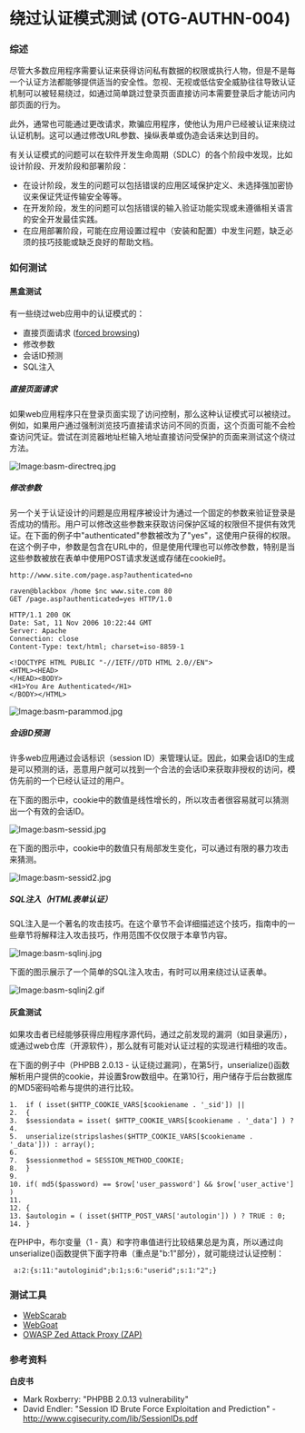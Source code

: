 # 绕过认证模式测试 (OTG-AUTHN-004)


### 综述

尽管大多数应用程序需要认证来获得访问私有数据的权限或执行人物，但是不是每一个认证方法都能够提供适当的安全性。忽视、无视或低估安全威胁往往导致认证机制可以被轻易绕过，如通过简单跳过登录页面直接访问本需要登录后才能访问内部页面的行为。

此外，通常也可能通过更改请求，欺骗应用程序，使他认为用户已经被认证来绕过认证机制。这可以通过修改URL参数、操纵表单或伪造会话来达到目的。

有关认证模式的问题可以在软件开发生命周期（SDLC）的各个阶段中发现，比如设计阶段、开发阶段和部署阶段：
* 在设计阶段，发生的问题可以包括错误的应用区域保护定义、未选择强加密协议来保证凭证传输安全等等。
* 在开发阶段，发生的问题可以包括错误的输入验证功能实现或未遵循相关语言的安全开发最佳实践。
* 在应用部署阶段，可能在应用设置过程中（安装和配置）中发生问题，缺乏必须的技巧技能或缺乏良好的帮助文档。


### 如何测试
#### 黑盒测试

有一些绕过web应用中的认证模式的：
* 直接页面请求 ([forced browsing](https://www.owasp.org/index.php/Forced_browsing))
* 修改参数
* 会话ID预测
* SQL注入

##### 直接页面请求

如果web应用程序只在登录页面实现了访问控制，那么这种认证模式可以被绕过。例如，如果用户通过强制浏览技巧直接请求访问不同的页面，这个页面可能不会检查访问凭证。尝试在浏览器地址栏输入地址直接访问受保护的页面来测试这个绕过方法。

![Image:basm-directreq.jpg](https://www.owasp.org/images/7/7f/Basm-directreq.jpg)

##### 修改参数

另一个关于认证设计的问题是应用程序被设计为通过一个固定的参数来验证登录是否成功的情形。用户可以修改这些参数来获取访问保护区域的权限但不提供有效凭证。在下面的例子中"authenticated"参数被改为了"yes"，这使用户获得的权限。在这个例子中，参数是包含在URL中的，但是使用代理也可以修改参数，特别是当这些参数被放在表单中使用POST请求发送或存储在cookie时。

```
http://www.site.com/page.asp?authenticated=no
```

```
raven@blackbox /home $nc www.site.com 80
GET /page.asp?authenticated=yes HTTP/1.0

HTTP/1.1 200 OK
Date: Sat, 11 Nov 2006 10:22:44 GMT
Server: Apache
Connection: close
Content-Type: text/html; charset=iso-8859-1

<!DOCTYPE HTML PUBLIC "-//IETF//DTD HTML 2.0//EN">
<HTML><HEAD>
</HEAD><BODY>
<H1>You Are Authenticated</H1>
</BODY></HTML>
```

![Image:basm-parammod.jpg](https://www.owasp.org/images/8/8c/Basm-parammod.jpg)


##### 会话ID预测

许多web应用通过会话标识（session ID）来管理认证。因此，如果会话ID的生成是可以预测的话，恶意用户就可以找到一个合法的会话ID来获取非授权的访问，模仿先前的一个已经认证过的用户。

在下面的图示中，cookie中的数值是线性增长的，所以攻击者很容易就可以猜测出一个有效的会话ID。

![Image:basm-sessid.jpg](https://www.owasp.org/images/8/83/Basm-sessid.jpg)

在下面的图示中，cookie中的数值只有局部发生变化，可以通过有限的暴力攻击来猜测。

![Image:basm-sessid2.jpg](https://www.owasp.org/images/f/f4/Basm-sessid2.jpg)

##### SQL注入（HTML表单认证）

SQL注入是一个著名的攻击技巧。在这个章节不会详细描述这个技巧，指南中的一些章节将解释注入攻击技巧，作用范围不仅仅限于本章节内容。

![Image:basm-sqlinj.jpg](https://www.owasp.org/images/4/46/Basm-sqlinj.jpg)

下面的图示展示了一个简单的SQL注入攻击，有时可以用来绕过认证表单。

![Image:basm-sqlinj2.gif](https://www.owasp.org/images/d/d1/Basm-sqlinj2.gif)

#### 灰盒测试

如果攻击者已经能够获得应用程序源代码，通过之前发现的漏洞（如目录遍历），或通过web仓库（开源软件），那么就有可能对认证过程的实现进行精细的攻击。

在下面的例子中（PHPBB 2.0.13 - 认证绕过漏洞），在第5行，unserialize()函数解析用户提供的cookie，并设置$row数组中。在第10行，用户储存于后台数据库的MD5密码哈希与提供的进行比较。

```
1.  if ( isset($HTTP_COOKIE_VARS[$cookiename . '_sid']) ||
2.  {
3.  $sessiondata = isset( $HTTP_COOKIE_VARS[$cookiename . '_data'] ) ?
4.
5.  unserialize(stripslashes($HTTP_COOKIE_VARS[$cookiename . '_data'])) : array();
6.
7.  $sessionmethod = SESSION_METHOD_COOKIE;
8.  }
9.
10. if( md5($password) == $row['user_password'] && $row['user_active'] )
11.
12. {
13. $autologin = ( isset($HTTP_POST_VARS['autologin']) ) ? TRUE : 0;
14. }
```

在PHP中，布尔变量（1 - 真）和字符串值进行比较结果总是为真，所以通过向unserialize()函数提供下面字符串（重点是"b:1"部分），就可能绕过认证控制：
```
 a:2:{s:11:"autologinid";b:1;s:6:"userid";s:1:"2";}
```

### 测试工具
* [WebScarab](https://www.owasp.org/index.php/OWASP_WebScarab_Project)
* [WebGoat](https://www.owasp.org/index.php/OWASP_WebGoat_Project)
* [OWASP Zed Attack Proxy (ZAP)](https://www.owasp.org/index.php/OWASP_Zed_Attack_Proxy_Project)


### 参考资料
**白皮书**

* Mark Roxberry: "PHPBB 2.0.13 vulnerability"
* David Endler: "Session ID Brute Force Exploitation and Prediction" - http://www.cgisecurity.com/lib/SessionIDs.pdf
